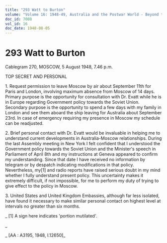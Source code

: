 ```yaml
---
title: "293 Watt to Burton"
volume: "Volume 16: 1948-49, Australia and the Postwar World - Beyond the Region"
doc_id: 7008
vol_id: 16
doc_date: 1948-08-05
---
```


# 293 Watt to Burton

Cablegram 270, MOSCOW, 5 August 1948, 7.46 p.m.

TOP SECRET AND PERSONAL

1\. Request permission to leave Moscow by air about September 11th for Paris and London, involving maximum absence from Moscow of 14 days. Primary purpose is the opportunity for consultation with Dr. Evatt while he is in Europe regarding Government policy towards the Soviet Union. Secondary purpose is the opportunity to spend a few days with my family in London and see them aboard the ship leaving for Australia about September 23rd. In case of emergency requiring my presence in Moscow my schedule can be readjusted.

2\. Brief personal contact with Dr. Evatt would be invaluable in helping me to understand current developments in Australia-Moscow relationships. During the last Assembly meeting in New York I felt confident that I understood the Government policy towards the Soviet Union and the Minister's speech in Parliament of April 8th and my instructions at Geneva appeared to confirm my understanding. Since that date I have received no information by telegram or by despatch indicating modifications in that policy. Nevertheless, my[1] and radio reports have raised serious doubt in my mind whether I fully understand present policy. This uncertainty makes it extremely difficult, if not impossible, for me to perform my duty of trying to give effect to the policy in Moscow.

3\. United States and United Kingdom Embassies, although far less isolated, have found it necessary to make similar personal contact on highest level at intervals no greater than six months.

_ [1] A sign here indicates 'portion mutilated'.

_

_ [AA : A3195, 1948, I.12650]_
